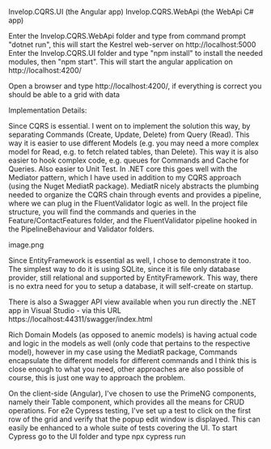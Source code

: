 Invelop.CQRS.UI  (the Angular app)
Invelop.CQRS.WebApi (the WebApi C# app)

Enter the Invelop.CQRS.WebApi  folder and type from command prompt "dotnet run", this will start the Kestrel web-server on http://localhost:5000
Enter the Invelop.CQRS.UI folder and type "npm install" to install the needed modules, then "npm start". This will start the angular application on http://localhost:4200/

Open a browser and  type http://localhost:4200/, if everything is correct you should be able to a grid with data

Implementation Details:

Since CQRS is essential. I went on to implement the solution this way, by separating Commands (Create, Update, Delete) from Query (Read). This way it is easier to use different Models (e.g. you may need a more complex model for Read, e.g. to fetch related tables, than Delete). This way it is also easier to hook complex code, e.g. queues for Commands and Cache for Queries. Also easier to Unit Test.  In .NET core this goes well with the Mediator pattern, which I have used in addition to my CQRS approach (using the Nuget MediatR package). MediatR nicely abstracts the plumbing needed to organize the CQRS chain through events and provides a pipeline, where we can plug in the FluentValidator logic as well. In the project file structure, you will find the commands and queries in the Feature/ContactFeatures folder, and the FluentValidator pipeline hooked in the PipelineBehaviour and Validator folders.

image.png

Since EntityFramework is essential as well, I chose to demonstrate it too. The simplest way to do it is using SQLite, since it is file only database provider, still relational and supported by EntityFramework. This way, there is no extra need for you to setup a database, it will self-create on startup.

There is also a Swagger API view available when you run directly the .NET app in Visual Studio - via this URL https://localhost:44311/swagger/index.html

Rich Domain Models (as opposed to anemic models) is having actual code and logic in the models as well (only code that pertains to the respective model), however in my case using the MediatR package, Commands encapsulate the different models for different commands and I think this is close enough to what you need, other approaches are also possible of course, this is just one way to approach the problem.

On the client-side (Angular), I've chosen to use the PrimeNG components, namely their Table component, which provides all the means for CRUD operations. For e2e Cypress testing, I've set up a test to click on the first row of the grid and verify that the popup edit window is displayed. This can easily be enhanced to a whole suite of tests covering the UI. To start Cypress go to the UI folder and type  npx cypress run

